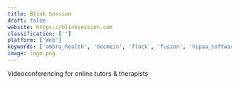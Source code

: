 ```yaml
---
title: Blink Session
draft: false 
website: https://blinksession.com
classification: ['']
platform: ['Web']
keywords: ['ambra_health', 'docmein', 'flock', 'fusion', 'hipaa_software', 'kareo', 'mwtherapy', 'mend', 'my_clients_plus', 'providersuite', 'qminder', 'simplepractice', 'therabill', 'theranest', 'webinato', 'drchrono', 'expedium_medical_billing', 'vcita']
image: logo.png
---
```

Videoconferencing for online tutors & therapists